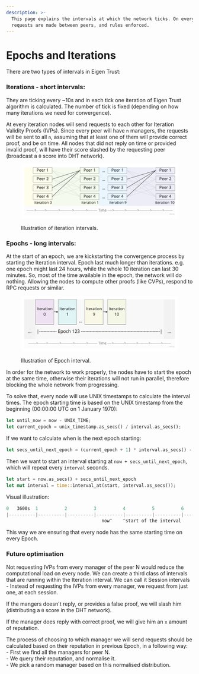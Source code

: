 ```yaml
---
description: >-
  This page explains the intervals at which the network ticks. On every tick,
  requests are made between peers, and rules enforced.
---
```


# Epochs and Iterations

There are two types of intervals in Eigen Trust:

### Iterations - short intervals:

They are ticking every \~10s and in each tick one iteration of Eigen Trust algorithm is calculated. The number of tick is fixed (depending on how many iterations we need for convergence).

At every iteration nodes will send requests to each other for Iteration Validity Proofs (IVPs). Since every peer will have `n` managers, the requests will be sent to all `n`, assuming that at least one of them will provide correct proof, and be on time. All nodes that did not reply on time or provided invalid proof, will have their score slashed by the requesting peer (broadcast a `0` score into DHT network).

<figure><img src="../.gitbook/assets/Iterations-image.jpeg" alt=""><figcaption><p>Illustration of iteration intervals.</p></figcaption></figure>

### Epochs - long intervals:

At the start of an epoch, we are kickstarting the convergence process by starting the Iteration interval. Epoch last much longer than iterations. e.g. one epoch might last 24 hours, while the whole 10 iteration can last 30 minutes. So, most of the time available in the epoch, the network will do nothing. Allowing the nodes to compute other proofs (like CVPs), respond to RPC requests or similar.

<figure><img src="../.gitbook/assets/Epochs-image.jpeg" alt=""><figcaption><p>Illustration of Epoch interval.</p></figcaption></figure>

In order for the network to work properly, the nodes have to start the epoch at the same time, otherwise their iterations will not run in parallel, therefore blocking the whole network from progressing.

To solve that, every node will use UNIX timestamps to calculate the interval times. The epoch starting time is based on the UNIX timestamp from the beginning (00:00:00 UTC on 1 January 1970):

```rust
let until_now = now - UNIX_TIME;
let current_epoch = unix_timestamp.as_secs() / interval.as_secs();
```

If we want to calculate when is the next epoch starting:

```rust
let secs_until_next_epoch = (current_epoch + 1) * interval.as_secs() - until_now.as_secs();
```

Then we want to start an interval starting at `now + secs_until_next_epoch`, which will repeat every `interval` seconds.

```rust
let start = now.as_secs() + secs_until_next_epoch
let mut interval = time::interval_at(start, interval.as_secs());
```

Visual illustration:

```rust
0   3600s  1          2          3          4          5          6          7
|----------|----------|----------|----------|----------|----------|----------|
                                    now^    ^start of the interval
```

This way we are ensuring that every node has the same starting time on every Epoch.

### Future optimisation

Not requesting IVPs from every manager of the peer N would reduce the computational load on every node. We can create a third class of intervals that are running within the Iteration interval. We can call it Session intervals - Instead of requesting the IVPs from every manager, we request from just one, at each session.

If the mangers doesn't reply, or provides a false proof, we will slash him (distributing a `0` score in the DHT network).

If the manager does reply with correct proof, we will give him an `x` amount of reputation.

The process of choosing to which manager we will send requests should be calculated based on their reputation in previous Epoch, in a following way:\
\- First we find all the managers for peer N.\
\- We query their reputation, and normalise it.\
\- We pick a random manager based on this normalised distribution.

